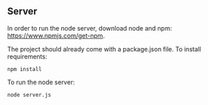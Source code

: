 ## Server

In order to run the node server, download node and npm: https://www.npmjs.com/get-npm. 

The project should already come with a package.json file. To install requirements: 

`npm install`

To run the node server: 

`node server.js`
